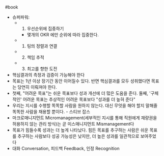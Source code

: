 #book 
- 슈퍼파워:
	- 1. 우선순위에 집중하기
		- 몇개의 OKR 에만 순위에 따라 집중한다.
	- 1. 팅믜 정렬과 연결
	- 2. 책임 추적
	- 3. 최고를 향한 도전
- 핵심결과의 측정과 검증이 가능해야 한다
- 목표는 1년 이상 장기간 동안 이어질수 있다. 반면 핵심결과를 모두 성취했다면 목표는 당연히 이뤄져야 한다.
- 첫째, "어려운 목표"는 쉬운 목표보다 성과 개선에 더 많은 도움을 준다. 둘째, '구체적인' 어려운 목표는 추상적인 어려운 목표보다 "성과를 더 높혀 준다"
- 우리는 지시를 수행할 똑똑할 사람을 원하지 않는다. 대신 무엇을 해야 할지 말해줄 똑똑한 사람을 채용할 뿐이다. - 스티브 잡스
- 마크로매니지먼트 Micromanagement(세부적인 지시를 통해 직원에게 재량권을 허용하지 않는 관리 방식)는 곧 미스매니지먼트 Mismanagement다
- 목표가 힘들수록 성과는 더 높게 나타났다. 힘든 목표를 추구하는 사람은 쉬운 목표를 추구하는 사람보다 성공 가능성은 낮지만, 더 높은 성과를 일관적으로 보여주었다
- 대화 Conversation, 피드백 Feedback, 인정 Recognition
